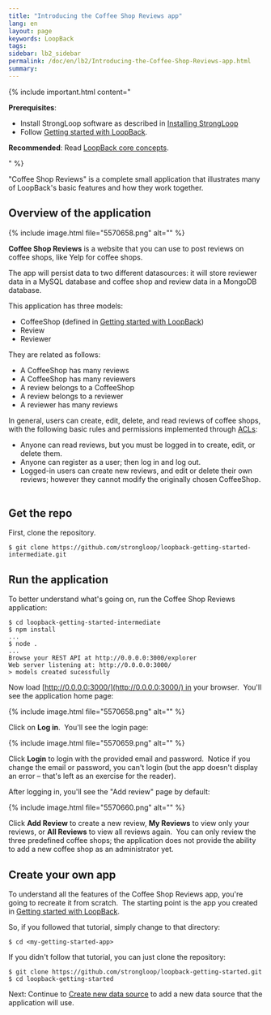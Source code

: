 ```yaml
---
title: "Introducing the Coffee Shop Reviews app"
lang: en
layout: page
keywords: LoopBack
tags:
sidebar: lb2_sidebar
permalink: /doc/en/lb2/Introducing-the-Coffee-Shop-Reviews-app.html
summary:
---
```


{% include important.html content="

**Prerequisites**:

*   Install StrongLoop software as described in [Installing StrongLoop](/doc/en/lb2/Installing-StrongLoop)
*   Follow [Getting started with LoopBack](/doc/en/lb2/Getting-started-with-LoopBack).

**Recommended**: Read [LoopBack core concepts](/doc/en/lb2/LoopBack-core-concepts).

" %}

"Coffee Shop Reviews" is a complete small application that illustrates many of LoopBack's basic features and how they work together.

## Overview of the application

{% include image.html file="5570658.png" alt="" %}

**Coffee Shop Reviews** is a website that you can use to post reviews on coffee shops, like Yelp for coffee shops.

The app will persist data to two different datasources: it will store reviewer data in a MySQL database and coffee shop and review data in a MongoDB database.

This application has three models:

*   CoffeeShop (defined in [Getting started with LoopBack](Getting-started-with-LoopBack_3836320.html))
*   Review
*   Reviewer

They are related as follows:

*   A CoffeeShop has many reviews
*   A CoffeeShop has many reviewers
*   A review belongs to a CoffeeShop
*   A review belongs to a reviewer
*   A reviewer has many reviews

In general, users can create, edit, delete, and read reviews of coffee shops, with the following basic rules and permissions implemented through [ACLs](http://docs.strongloop.com/display/LB/Controlling-data-access):

*   Anyone can read reviews, but you must be logged in to create, edit, or delete them.
*   Anyone can register as a user; then log in and log out.
*   Logged-in users can create new reviews, and edit or delete their own reviews; however they cannot modify the originally chosen CoffeeShop.  

## Get the repo

First, clone the repository.  

`$ git clone https://github.com/strongloop/loopback-getting-started-intermediate.git`

## Run the application

To better understand what's going on, run the Coffee Shop Reviews application:

```
$ cd loopback-getting-started-intermediate
$ npm install
...
$ node .
...
Browse your REST API at http://0.0.0.0:3000/explorer
Web server listening at: http://0.0.0.0:3000/
> models created sucessfully
```

Now load [http://0.0.0.0:3000/](http://0.0.0.0:3000/) in your browser.  You'll see the application home page:

{% include image.html file="5570658.png" alt="" %}

Click on **Log in**.  You'll see the login page:

{% include image.html file="5570659.png" alt="" %}

Click **Login** to login with the provided email and password.  Notice if you change the email or password, you can't login (but the app doesn't display an error – that's left as an exercise for the reader).

After logging in, you'll see the "Add review" page by default:

{% include image.html file="5570660.png" alt="" %}

Click **Add Review** to create a new review, **My Reviews** to view only your reviews, or **All Reviews** to view all reviews again.  You can only review the three predefined coffee shops; the application does not provide the ability to add a new coffee shop as an administrator yet.

## Create your own app

To understand all the features of the Coffee Shop Reviews app, you're going to recreate it from scratch.  The starting point is the app you created in [Getting started with LoopBack](Getting-started-with-LoopBack_3836320.html).  

So, if you followed that tutorial, simply change to that directory:

`$ cd <my-getting-started-app>`

If you didn't follow that tutorial, you can just clone the repository:

```
$ git clone https://github.com/strongloop/loopback-getting-started.git
$ cd loopback-getting-started
```

Next: Continue to [Create new data source](/doc/en/lb2/Create-new-data-source.html) to add a new data source that the application will use.